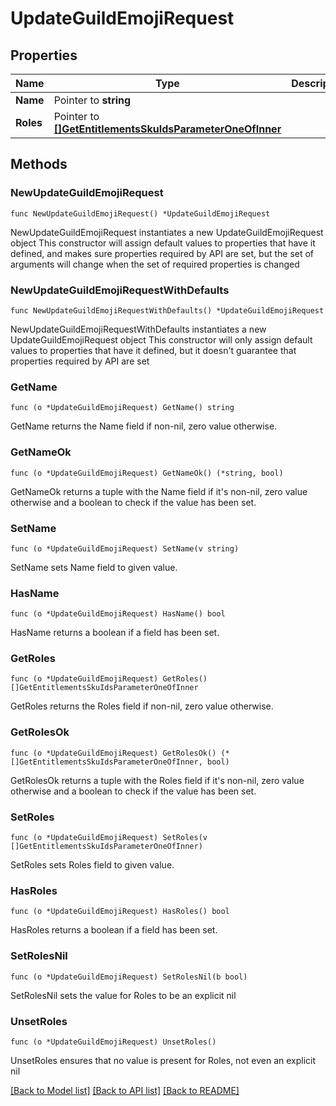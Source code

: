 # UpdateGuildEmojiRequest

## Properties

Name | Type | Description | Notes
------------ | ------------- | ------------- | -------------
**Name** | Pointer to **string** |  | [optional] 
**Roles** | Pointer to [**[]GetEntitlementsSkuIdsParameterOneOfInner**](GetEntitlementsSkuIdsParameterOneOfInner.md) |  | [optional] 

## Methods

### NewUpdateGuildEmojiRequest

`func NewUpdateGuildEmojiRequest() *UpdateGuildEmojiRequest`

NewUpdateGuildEmojiRequest instantiates a new UpdateGuildEmojiRequest object
This constructor will assign default values to properties that have it defined,
and makes sure properties required by API are set, but the set of arguments
will change when the set of required properties is changed

### NewUpdateGuildEmojiRequestWithDefaults

`func NewUpdateGuildEmojiRequestWithDefaults() *UpdateGuildEmojiRequest`

NewUpdateGuildEmojiRequestWithDefaults instantiates a new UpdateGuildEmojiRequest object
This constructor will only assign default values to properties that have it defined,
but it doesn't guarantee that properties required by API are set

### GetName

`func (o *UpdateGuildEmojiRequest) GetName() string`

GetName returns the Name field if non-nil, zero value otherwise.

### GetNameOk

`func (o *UpdateGuildEmojiRequest) GetNameOk() (*string, bool)`

GetNameOk returns a tuple with the Name field if it's non-nil, zero value otherwise
and a boolean to check if the value has been set.

### SetName

`func (o *UpdateGuildEmojiRequest) SetName(v string)`

SetName sets Name field to given value.

### HasName

`func (o *UpdateGuildEmojiRequest) HasName() bool`

HasName returns a boolean if a field has been set.

### GetRoles

`func (o *UpdateGuildEmojiRequest) GetRoles() []GetEntitlementsSkuIdsParameterOneOfInner`

GetRoles returns the Roles field if non-nil, zero value otherwise.

### GetRolesOk

`func (o *UpdateGuildEmojiRequest) GetRolesOk() (*[]GetEntitlementsSkuIdsParameterOneOfInner, bool)`

GetRolesOk returns a tuple with the Roles field if it's non-nil, zero value otherwise
and a boolean to check if the value has been set.

### SetRoles

`func (o *UpdateGuildEmojiRequest) SetRoles(v []GetEntitlementsSkuIdsParameterOneOfInner)`

SetRoles sets Roles field to given value.

### HasRoles

`func (o *UpdateGuildEmojiRequest) HasRoles() bool`

HasRoles returns a boolean if a field has been set.

### SetRolesNil

`func (o *UpdateGuildEmojiRequest) SetRolesNil(b bool)`

 SetRolesNil sets the value for Roles to be an explicit nil

### UnsetRoles
`func (o *UpdateGuildEmojiRequest) UnsetRoles()`

UnsetRoles ensures that no value is present for Roles, not even an explicit nil

[[Back to Model list]](../README.md#documentation-for-models) [[Back to API list]](../README.md#documentation-for-api-endpoints) [[Back to README]](../README.md)


